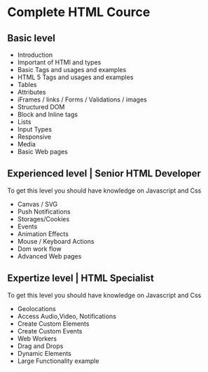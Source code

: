 # Complete HTML Cource
## Basic level
<ul>
  <li>Introduction</li>
  <li>Important of HTMl and types</li>
  <li>Basic Tags and usages and examples</li>
  <li>HTML 5 Tags and usages and examples</li>
  <li>Tables</li>
  <li>Attributes</li>
  <li>iFrames / links / Forms / Validations / images </li>
  <li>Structured DOM</li>
  <li>Block and Inline tags</li>
  <li>Lists</li>
  <li>Input Types</li>
  <li>Responsive</li>
  <li>Media</li>
  <li> Basic Web pages</li>  
</ul>

## Experienced level | Senior HTML Developer

To get this level you should have knowledge on Javascript and Css

<ul>
  <li>Canvas / SVG</li>
  <li>Push Notifications</li>
  <li>Storages/Cookies</li>
  <li>Events</li>
  <li>Animation Effects</li>
  <li>Mouse / Keyboard Actions</li>
  <li>Dom work flow</li>
  <li>Advanced Web pages</li>
 </ul>
 
## Expertize level  | HTML Specialist 

To get this level you should have knowledge on Javascript and Css
<ul>
  <li>Geolocations</li>
  <li>Access Audio,Video, Notifications</li>
  <li>Create Custom Elements</li>
  <li>Create Custom Events</li>
  <li>Web Workers</li>
  <li>Drag and Drops</li>
  <li>Dynamic Elements</li>
  <li>Large Functionality example</li>
 </ul>

